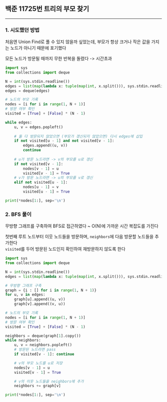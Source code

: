 ## **백준 11725번 트리의 부모 찾기**
----

### **1. 시도했던 방법**  
처음엔 Union Find로 풀 수 있지 않을까 싶었는데, 부모가 항상 크거나 작은 값을 가지는 노드가 아니기 때문에 포기했다  


모든 노드가 방문될 때까지 무한 반복을 돌렸다 -> 시간초과

```python
import sys
from collections import deque

N = int(sys.stdin.readline())
edges = list(map(lambda x: tuple(map(int, x.split())), sys.stdin.readlines()))
edges = deque(edges)

# 노드의 부모 기록
nodes = [i for i in range(1, N + 1)]
# 방문 여부 확인
visited = [True] + [False] * (N - 1)

while edges:
    u, v = edges.popleft()
    
    # 둘 다 방문되지 않았으면 (부모가 갱신되지 않았으면) 다시 edges에 삽입
    if not visited[u - 1] and not visited[v - 1]: 
        edges.append((u, v))
        continue
    
    # u가 방문 노드라면 -> v의 부모를 u로 갱신
    if not visited[v - 1]:
        nodes[v - 1] = u
        visited[v - 1] = True
    # v가 방문 노드라면 -> u의 부모를 v로 갱신
    elif not visited[u - 1]:
        nodes[u - 1] = v
        visited[u - 1] = True

print(*nodes[1:], sep='\n')
```

### **2. BFS 풀이**

무방향 그래프를 구축하여 BFS로 접근하였다 ~ O(N)에 가까운 시간 복잡도를 가진다   

첫번째 루트 노드부터 이웃 노드들을 방문하며, `neighbors`에 다음 방문할 노드들을 추가한다  
`visited`를 두어 방문된 노드인지 확인하여 재방문하지 않도록 한다       


```python
import sys
from collections import deque

N = int(sys.stdin.readline())
edges = list(map(lambda x: tuple(map(int, x.split())), sys.stdin.readlines()))

# 무방향 그래프 구축
graph = {i : [] for i in range(1, N + 1)}
for u, v in edges:
    graph[u].append((u, v))
    graph[v].append((v, u))

# 노드의 부모 기록
nodes = [i for i in range(1, N + 1)]
# 방문 여부 확인
visited = [True] + [False] * (N - 1)

neighbors = deque(graph[1].copy())
while neighbors:
    u, v = neighbors.popleft()
    # 방문된 노드라면 pass
    if visited[v - 1]: continue

    # v의 부모 노드를 u로 저장
    nodes[v - 1] = u
    visited[v - 1] = True

    # v의 이웃 노드들을 neighbors에 추가
    neighbors += graph[v]

print(*nodes[1:], sep='\n')
```